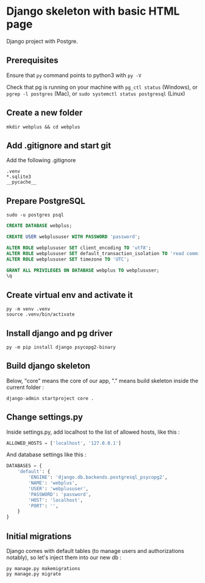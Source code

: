 # Django skeleton with basic HTML page

Django project with Postgre.

## Prerequisites

Ensure that `py` command points to python3 with `py -V`

Check that pg is running on your machine with `pg_ctl status` (Windows), or `pgrep -l postgres` (Mac), or `sudo systemctl status postgresql` (Linux)

## Create a new folder

```shell
mkdir webplus && cd webplus
```

## Add .gitignore and start git

Add the following .gitignore

```shell
.venv
*.sqlite3
__pycache__
```

## Prepare PostgreSQL

```shell
sudo -u postgres psql
```

```sql
CREATE DATABASE webplus;

CREATE USER webplususer WITH PASSWORD 'password';

ALTER ROLE webplususer SET client_encoding TO 'utf8';
ALTER ROLE webplususer SET default_transaction_isolation TO 'read committed';
ALTER ROLE webplususer SET timezone TO 'UTC';

GRANT ALL PRIVILEGES ON DATABASE webplus TO webplususer;
\q

```

## Create virtual env and activate it

```shell
py -m venv .venv
source .venv/bin/activate
```

## Install django and pg driver

```shell
py -m pip install django psycopg2-binary
```

## Build django skeleton

Below, "core" means the core of our app, "." means build skeleton inside the current folder :

```shell
django-admin startproject core .
```

## Change settings.py

Inside settings.py, add localhost to the list of allowed hosts, like this :

```py
ALLOWED_HOSTS = ['localhost', '127.0.0.1']
```

And database settings like this :

```py
DATABASES = {
    'default': {
        'ENGINE': 'django.db.backends.postgresql_psycopg2',
        'NAME': 'webplus',
        'USER': 'webplususer',
        'PASSWORD': 'password',
        'HOST': 'localhost',
        'PORT': '',
    }
}
```

## Initial migrations

Django comes with default tables (to manage users and authorizations notably), so let's inject them into our new db :

```shell
py manage.py makemigrations
py manage.py migrate
```
